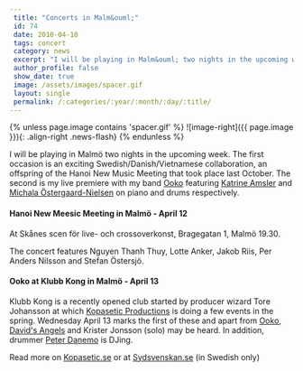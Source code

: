 ```yaml
---
 title: "Concerts in Malm&ouml;"
 id: 74
 date: 2010-04-10
 tags: concert
 category: news
 excerpt: "I will be playing in Malm&ouml; two nights in the upcoming week. The first occasion is an exciting Swedish/Danish/Vietnamese collaboration, an offspring of the Hanoi New Music Meeting that took place ..."
 author_profile: false
 show_date: true
 image: /assets/images/spacer.gif
 layout: single
 permalink: /:categories/:year/:month/:day/:title/
---
```

{% unless page.image contains 'spacer.gif' %}
   ![image-right]({{ page.image }}){: .align-right .news-flash}
{% endunless %}

I will be playing in Malm&ouml; two nights in the upcoming week. The first occasion is an exciting Swedish/Danish/Vietnamese collaboration, an offspring of the Hanoi New Music Meeting that took place last October. The second is my live premiere with my band <a href="http://www.henrikfrisk.com/index.jsp?metaId=music&id=proj&about=1&field=id&query=6">Ooko</a> featuring <a href="www.myspace.com/katrineamsler ">Katrine Amsler</a> and <a href="ww.myspace.com/michalaostergaard">Michala &Ouml;stergaard-Nielsen</a> on piano and drums respectively.<br />
<h4>Hanoi New Meesic Meeting in Malmö - April 12</h4>

At Skånes scen för live- och crossoverkonst, Bragegatan 1, Malmö 19.30.


The concert features Nguyen Thanh Thuy, Lotte Anker, Jakob Riis, Per Anders Nilsson and Stefan Östersjö.


<h4>Ooko at Klubb Kong in Malmö - April 13</h4>

Klubb Kong is a recently opened club started by producer wizard Tore Johansson at which <a href="http://www.kopasetic.se">Kopasetic Productions</a> is doing a few events in the spring. Wednesday April 13 marks the first of these and apart from <a href="http://www.henrikfrisk.com/index.jsp?metaId=music&id=proj&about=1&field=id&query=6">Ooko</a>, <a href="www.myspace.com/sofienorling">David's Angels</a> and Krister Jonsson (solo) may be heard. In addition, drummer <a href="www.danemo.com">Peter Danemo</a> is DJing.


Read more on <a href="http://www.kopasetic.se/ArticleDisplay.asp?id=1443">Kopasetic.se</a> or at <a href="http://sydsvenskan.se/kultur-och-nojen/article643582/Unik-satsning-pa-teaterutbildning-Jazzkollektiv-till-Kong.html">Sydsvenskan.se</a> (in Swedish only)

